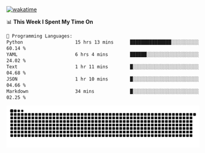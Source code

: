 [![wakatime](https://wakatime.com/badge/user/384f91c6-4eee-411f-8f3b-1b691f58a544.svg)](https://wakatime.com/@384f91c6-4eee-411f-8f3b-1b691f58a544)

<!--START_SECTION:waka-->
📊 **This Week I Spent My Time On** 

```text
💬 Programming Languages: 
Python                   15 hrs 13 mins      ███████████████░░░░░░░░░░   60.14 % 
YAML                     6 hrs 4 mins        ██████░░░░░░░░░░░░░░░░░░░   24.02 % 
Text                     1 hr 11 mins        █░░░░░░░░░░░░░░░░░░░░░░░░   04.68 % 
JSON                     1 hr 10 mins        █░░░░░░░░░░░░░░░░░░░░░░░░   04.66 % 
Markdown                 34 mins             █░░░░░░░░░░░░░░░░░░░░░░░░   02.25 % 
```


<!--END_SECTION:waka-->

<picture>
  <source media="(prefers-color-scheme: dark)" srcset="https://raw.githubusercontent.com/fuwx295/fuwx295/output/github-contribution-grid-snake-dark.svg">
  <source media="(prefers-color-scheme: light)" srcset="https://raw.githubusercontent.com/fuwx295/fuwx295/output/github-contribution-grid-snake.svg">
  <img alt="github contribution grid snake animation" src="https://raw.githubusercontent.com/fuwx295/fuwx295/output/github-contribution-grid-snake.svg">
</picture>
